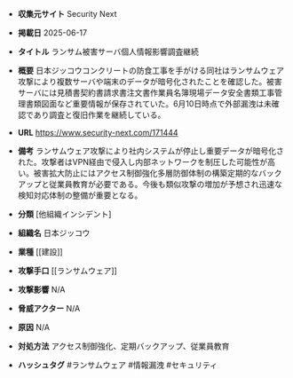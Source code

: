 - **収集元サイト**
Security Next

- **掲載日**
2025-06-17

- **タイトル**
ランサム被害サーバ個人情報影響調査継続

- **概要**
日本ジッコウコンクリートの防食工事を手がける同社はランサムウェア攻撃により複数サーバや端末のデータが暗号化されたことを確認した。被害サーバには見積書契約書請求書注文書作業員名簿現場データ安全書類工事管理書類図面など重要情報が保存されていた。6月10日時点で外部漏洩は未確認であり調査と復旧作業を継続している。

- **URL**
https://www.security-next.com/171444

- **備考**
ランサムウェア攻撃により社内システムが停止し重要データが暗号化された。攻撃者はVPN経由で侵入し内部ネットワークを制圧した可能性が高い。被害拡大防止にはアクセス制御強化多層防御体制の構築定期的なバックアップと従業員教育が必要である。今後も類似攻撃の増加が予想され迅速な検知対応体制の整備が重要となる。

- **分類**
[他組織インシデント]

- **組織名**
日本ジッコウ

- **業種**
[[建設]]

- **攻撃手口**
[[ランサムウェア]]

- **攻撃影響**
N/A

- **脅威アクター**
N/A

- **原因**
N/A

- **対処方法**
アクセス制御強化、定期バックアップ、従業員教育

- **ハッシュタグ**
#ランサムウェア #情報漏洩 #セキュリティ
